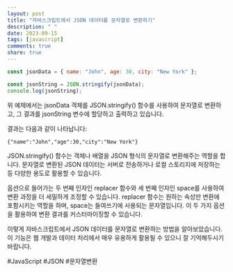 ```yaml
---
layout: post
title: "자바스크립트에서 JSON 데이터를 문자열로 변환하기"
description: " "
date: 2023-09-15
tags: [javascript]
comments: true
share: true
---
```


```javascript
const jsonData = { name: "John", age: 30, city: "New York" };

const jsonString = JSON.stringify(jsonData);
console.log(jsonString);
```

위 예제에서는 jsonData 객체를 JSON.stringify() 함수를 사용하여 문자열로 변환하고, 그 결과를 jsonString 변수에 할당하고 출력하고 있습니다.

결과는 다음과 같이 나타납니다:

```
{"name":"John","age":30,"city":"New York"}
```

JSON.stringify() 함수는 객체나 배열을 JSON 형식의 문자열로 변환해주는 역할을 합니다. 문자열로 변환된 JSON 데이터는 서버로 전송하거나 로컬 스토리지에 저장하는 등 다양한 용도로 활용할 수 있습니다.

옵션으로 들어가는 두 번째 인자인 replacer 함수와 세 번째 인자인 space를 사용하여 변환 과정을 더 세밀하게 조정할 수 있습니다. replacer 함수는 원하는 속성만 변환에 포함시키는 역할을 하며, space는 들여쓰기에 사용되는 문자열입니다. 이 두 가지 옵션을 활용하여 변환 결과를 커스터마이징할 수 있습니다.

이렇게 자바스크립트에서 JSON 데이터를 문자열로 변환하는 방법을 알아보았습니다. 이 기능은 웹 개발과 데이터 처리에서 매우 유용하게 활용될 수 있으니 잘 기억해두시기 바랍니다.

#JavaScript #JSON #문자열변환